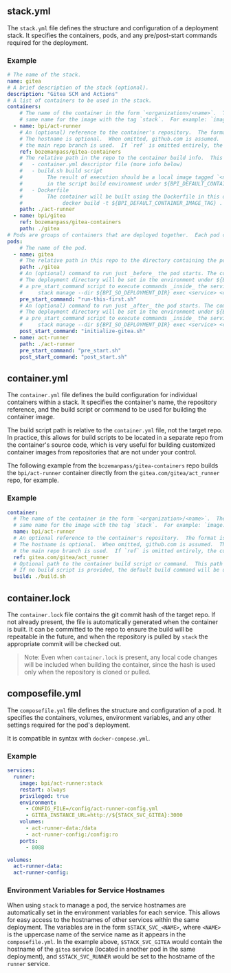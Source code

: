 ## stack.yml

The `stack.yml` file defines the structure and configuration of a deployment stack. It specifies the containers, pods,
and any pre/post-start commands required for the deployment.

### Example

```yaml
# The name of the stack.
name: gitea
# A brief description of the stack (optional).
description: "Gitea SCM and Actions"
# A list of containers to be used in the stack.
containers:
    # The name of the container in the form `<organization>/<name>`.  The pod's composefile.yml will need to use the
    # same name for the image with the tag `stack`.  For example: `image: bpi/act-runner:stack`
  - name: bpi/act-runner
    # An (optional) reference to the container's repository.  The format is: [hostname/]organization/repo[@tag_or_branch]
    # The hostname is optional.  When omitted, github.com is assumed.  The tag is also optional.  If omitted,
    # the main repo branch is used.  If `ref` is omitted entirely, the current repo is assumed.
    ref: bozemanpass/gitea-containers
    # The relative path in the repo to the container build info.  This directory must contain one (or more) of:
    #   - container.yml descriptor file (more info below)
    #   - build.sh build script
    #        The result of execution should be a local image tagged `<name>:stack`.  The exact tag is available
    #        in the script build environment under ${BPI_DEFAULT_CONTAINER_IMAGE_TAG}.
    #   - Dockerfile
    #        The container will be built using the Dockerfile in this directory similar to:
    #             docker build -t ${BPI_DEFAULT_CONTAINER_IMAGE_TAG} .
    path: ./act-runner
  - name: bpi/gitea
    ref: bozemanpass/gitea-containers
    path: ./gitea
# Pods are groups of containers that are deployed together.  Each pod corresponds to one composefile.yml.
pods:
    # The name of the pod.
  - name: gitea
    # The relative path in this repo to the directory containing the pod composefile.yml and other files.
    path: ./gitea
    # An (optional) command to run just _before_ the pod starts. The command is executed on the host.
    # The deployment directory will be set in the environment under ${BPI_SO_DEPLOYMENT_DIR}, allowing
    # a pre_start_command script to execute commands _inside_ the service containers with: 
    #     stack manage --dir ${BPI_SO_DEPLOYMENT_DIR} exec <service> <command>
    pre_start_command: "run-this-first.sh"
    # An (optional) command to run just _after_ the pod starts. The command is executed on the host.
    # The deployment directory will be set in the environment under ${BPI_SO_DEPLOYMENT_DIR}, allowing
    # a pre_start_command script to execute commands _inside_ the service containers with: 
    #     stack manage --dir ${BPI_SO_DEPLOYMENT_DIR} exec <service> <command>
    post_start_command: "initialize-gitea.sh"
  - name: act-runner
    path: ./act-runner
    pre_start_command: "pre_start.sh"
    post_start_command: "post_start.sh"
```

## container.yml

The `container.yml` file defines the build configuration for individual containers within a stack.  It specifies the container's name,
the repository reference, and the build script or command to be used for building the container image.

The build script path is relative to the `container.yml` file, not the target repo.  In practice, this allows for build
scripts to be located in a separate repo from the container's source code, which is very useful for building customized
container images from repositories that are not under your control.

The following example from the `bozemanpass/gitea-containers` repo builds the `bpi/act-runner` container directly from
the `gitea.com/gitea/act_runner` repo, for example.

### Example
```yaml
container:
  # The name of the container in the form `<organization>/<name>`.  The pod's composefile.yml will need to use the
  # same name for the image with the tag `stack`.  For example: `image: bpi/act-runner:stack`
  name: bpi/act-runner
  # An optional reference to the container's repository.  The format is: [hostname/]organization/repo[@tag_or_branch]
  # The hostname is optional.  When omitted, github.com is assumed.  The tag is also optional.  If omitted,
  # the main repo branch is used.  If `ref` is omitted entirely, the current repo is assumed.
  ref: gitea.com/gitea/act_runner
  # Optional path to the container build script or command.  This path is relative to the `container.yml` file.
  # If no build script is provided, the default build command will be used.
  build: ./build.sh
```

## container.lock

The `container.lock` file contains the git commit hash of the target repo.  If not already present, the file is
automatically generated when the container is built.  It can be committed to the repo to ensure the build will be
repeatable in the future, and when the repository is pulled by `stack` the appropriate commit will be checked out.

> Note: Even when `container.lock` is present, any local code changes will be included when building the container,
> since the hash is used only when the repository is cloned or pulled.

## composefile.yml

The `composefile.yml` file defines the structure and configuration of a pod. It specifies the containers, volumes, 
environment variables, and any other settings required for the pod's deployment.

It is compatible in syntax with `docker-compose.yml`.

### Example
```yaml
services:
  runner:
    image: bpi/act-runner:stack
    restart: always
    privileged: true
    environment:
      - CONFIG_FILE=/config/act-runner-config.yml
      - GITEA_INSTANCE_URL=http://${STACK_SVC_GITEA}:3000
    volumes:
      - act-runner-data:/data
      - act-runner-config:/config:ro
    ports:
      - 8088

volumes:
  act-runner-data:
  act-runner-config:
```

### Environment Variables for Service Hostnames

When using `stack` to manage a pod, the service hostnames are automatically set in the environment variables for
each service.  This allows for easy access to the hostnames of other services within the same deployment.  The variables
are in the form `$STACK_SVC_<NAME>`, where `<NAME>` is the uppercase name of the service name as it appears in the
`composefile.yml`.  In the example above, `$STACK_SVC_GITEA` would contain the hostname of the `gitea` service (located
in another pod in the same deployment), and `$STACK_SVC_RUNNER` would be set to the hostname of the `runner` service.